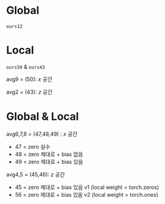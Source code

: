 # Global

`ours12`



# Local

`ours50` & `ours43`

avg9 = (50): $x$ 공간

avg2 = (43): $z$ 공간



# Global & Local

avg6,7,8 = (47,48,49) : $x$ 공간

- 47 = zero 실수
- 48 = zero 제대로 + bias 없음
- 49 = zero 제대로 + bias 있음



avg4,5 = (45,46): $z$ 공간

- 45 = zero 제대로 + bias 있음 v1 (local weight = torch.zeros)
- 56 = zero 제대로 + bias 있음 v2 (local weight = torch.ones)